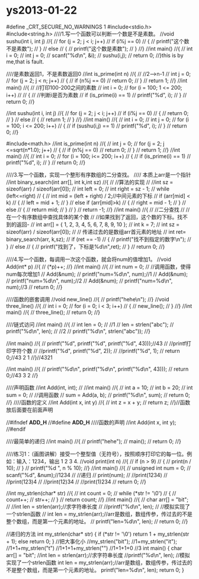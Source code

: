 # ys2013-01-22
#define _CRT_SECURE_NO_WARNINGS 1
#include<stdio.h>
#include<string.h>
////1.写一个函数可以判断一个数是不是素数。
//void sushu(int i, int j)
//{
//	for (j = 2; j < i; j++)
//		if (i%j == 0)
//		{
//		printf("这个数不是素数");
//		}
//		else
//		{
//			printf("这个数是素数");
//		}
//}
//int main()
//{
//	int i = 0;
//	int j = 0;
//	scanf("%d\n", &i);
//	sushu(i,j);
//	return 0;
//}this is by me,that is fault.

////是素数返回1，不是素数返回0
//int is_prime(int n)
//{
//	//2-->n-1
//	int j = 0;
//	for (j = 2; j < n; j++)
//	{
//		if (n%j == 0)
//			return 0;
//	}
//	return 1;
//}
//int main()
//{
//	//打印100-200之间的素数
//	int i = 0;
//	for (i = 100; 1 <= 200; i++)
//
//	{
//		//判断i是否为素数
//		if (is_prime(i) == 1)
//			printf("%d", i);
//	}
//	return 0;
//}

//int sushu(int i, int j)
//{
//	for (j = 2; j < i; j++)
//		if (i%j == 0)
//		{
//		return 0;
//		}
//		else
//		{
//			return 1;
//		}
//}
//int main()
//{
//	int i = 0;
//	int j = 0;
//	for (i = 100; i <= 200; i++)
//	{
//		if (sushu(i,j) == 1)
//			printf("%d", i);
//	}
//	return 0;
//}

#include<math.h>
//int is_prime(int n)
//{
//	int j = 0;
//	for (j = 2; j <=sqrt(n*1.0); j++)
//	{
//		if (n%j == 0)
//			return 0;
//	}
//	return 1;
//}
//int main()
//{
//	int i = 0;
//	for (i = 100; i<= 200; i++)
//	{
//		if (is_prime(i) == 1)
//			printf("%d", i);
//	}
//	return 0;
//}

////3.写一个函数，实现一个整形有序数组的二分查找。
////                  本质上arr是一个指针
//int binary_search(int arr[], int k,int sz)
//{
//	//算法的实现
//	//int sz = sizeof(arr) / sizeof(arr[0]);
//	int left = 0;
//	int right = sz - 1;
//	while (left<=right)
//	{
//		int mid = (left + right) / 2;//中间元素的下标
//		if (arr[mid] < k)
//		{
//			left = mid + 1;
//		}
//		else if (arr[mid]>k)
//		{
//			right = mid - 1;
//		}
//		else
//		{
//			return mid;
//		}
//	}
//	return -1;
//}
//int main()
//{
//	//二分查找
//	//在一个有序数组中查找具体的某个数
//	//如果找到了返回，这个数的下标。找不到的返回-
//	int arr[] = { 1, 2, 3, 4, 5, 6, 7, 8, 9, 10 };
//	int k = 7;
//	int sz = sizeof(arr) / sizeof(arr[0]);
//	//                    传递过去的是数组arr首元素的地址
//	int ret= binary_search(arr, k,sz);
//	if (ret == -1)
//	{
//		printf("找不到指定的数字\n");
//	}
//	else
//	{
//		printf("找到了，下标是%d\n",ret);
//	}
//	return 0;
//}

////4.写一个函数，每调用一次这个函数，就会将num的值增加1。
//void Add(int* p)
//{
//	(*p)++;
//}
//int main()
//{
//	int num = 0;
//	//调用函数，使得num每次增加1
//	Add(&num);
//	printf("num=%d\n", num);//1
//	Add(&num);
//	printf("num=%d\n", num);//2
//	Add(&num);
//	printf("num=%d\n", num);//3
//	return 0;
//}

////函数的嵌套调用
//void new_line()
//{
//	printf("hehe\n");
//}
//void three_line()
//{
//	int i = 0;
//	for (i = 0; i < 3; i++)
//	{
//		new_line();
//	}
//}
//int main()
//{
//	three_line();
//	return 0;
//}

////链式访问
//int main()
//{
//	int len = 0;
//	//1
//	len = strlen("abc");
//	printf("%d\n", len);
//	//2
//	printf("%d\n", strlen("abc"));
//}

//int main()
//{
//	printf("%d", printf("%d", printf("%d", 43)));//43
//	//printf打印字符个数
//	//printf("%d", printf("%d", 2));
//	//printf("%d", 1);
//	return 0;//43 2 1
//}//4321

//int main()
//{
//	printf("%d\n", printf("%d\n", printf("%d\n", 43)));
//	return 0;//43 3 2
//}

////声明函数
//int Add(int, int);
//
//int main()
//{
//	int a = 10;
//	int b = 20;
//	int sum = 0;
//	//调用函数
//	sum = Add(a, b);
//	printf("%d\n", sum);
//	return 0;
//}
////函数的定义
//int Add(int x, int y)
//{
//	int z = x + y;
//	return z;
//}//函数放后面要在前面声明

//#ifndef __ADD_H__
//#define __ADD_H__
////函数的声明
//int Add(int x, int y);
//#endif

////最简单的递归
//int main()
//{
//	printf("hehe");
//	main();
//	return 0;
//}

////练习1：（画图讲解）接受一个整型值（无符号），按照顺序打印它的每一位。例如：输入：1234，输出 1 2 3 4.
//void print(int n)
//{
//	if (n > 9)
//	{
//		print(n / 10);
//	}
//	printf("%d ", n % 10);
//}
//int main()
//{
//	unsigned int num = 0;
//	scanf("%d", &num);//1234
//	//递归
//	print(num);
//	//print(1234)
//	//print(123)4
//	//print(12)34
//	//print(1)234
//	return 0;
//}

//int my_strlen(char* str)
//{
//	int count = 0;
//	while (*str != '\0')
//	{
//		count++;
//		str++;
//	}
//	return count;
//}
//int main()
//{
//	char arr[] = "bit";
//	//int len = strlen(arr);//求字符串长度
//	//printf("%d\n", len);
//	//模拟实现了一个strlen函数
//	int len = my_strlen(arr);//arr是数组，数组传参，传过去的不是整个数组，而是第一个元素的地址。
//	printf("len=%d\n", len);
//	return 0;
//}

//递归的方法
int my_strlen(char* str)
{
	if (*str != '\0')
		return 1 + my_strlen(str + 1);
	else
		return 0;
}
//把大事化小
//my_strlen("bit");
//1+my_strlen("it");
//1+1+my_strlen("t")
//1+1+1+my_strlen("")
//1+1+1+0
//3
int main()
{
	char arr[] = "bit";
	//int len = strlen(arr);//求字符串长度
	//printf("%d\n", len);
	//模拟实现了一个strlen函数
	int len = my_strlen(arr);//arr是数组，数组传参，传过去的不是整个数组，而是第一个元素的地址。
	printf("len=%d\n", len);
	return 0;
}
